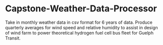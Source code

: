 # Capstone-Weather-Data-Processor
Take in monthly weather data in csv format for 6 years of data. Produce quarterly averages for wind speed and relative humidity to assist in design of wind farm to power theoretical hydrogen fuel cell bus fleet for Guelph Transit.  
